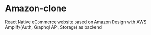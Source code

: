 # Amazon-clone

React Native eCommerce website based on Amazon Design with AWS Amplify(Auth, Graphql API, Storage) as backend 


